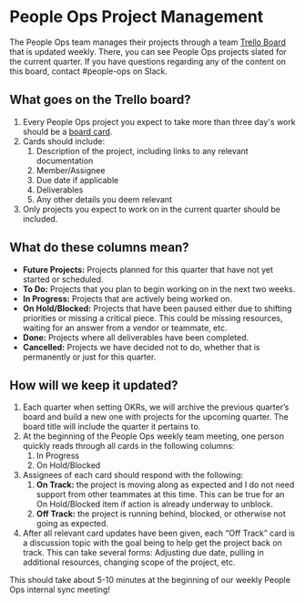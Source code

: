 # People Ops Project Management

The People Ops team manages their projects through a team [Trello Board](https://trello.com/b/eckDlpuG/people-ops-projects) that is updated weekly. There, you can see People Ops projects slated for the current quarter. If you have questions regarding any of the content on this board, contact #people-ops on Slack.

## What goes on the Trello board?

1. Every People Ops project you expect to take more than three day's work should be a [board card](https://help.trello.com/article/1255-card-types#board-cards).
2. Cards should include:
   1. Description of the project, including links to any relevant documentation
   2. Member/Assignee
   3. Due date if applicable
   4. Deliverables
   5. Any other details you deem relevant
3. Only projects you expect to work on in the current quarter should be included.

## What do these columns mean?

- **Future Projects:** Projects planned for this quarter that have not yet started or scheduled.
- **To Do:** Projects that you plan to begin working on in the next two weeks.
- **In Progress:** Projects that are actively being worked on.
- **On Hold/Blocked:** Projects that have been paused either due to shifting priorities or missing a critical piece. This could be missing resources, waiting for an answer from a vendor or teammate, etc.
- **Done:** Projects where all deliverables have been completed.
- **Cancelled:** Projects we have decided not to do, whether that is permanently or just for this quarter.

## How will we keep it updated?

1. Each quarter when setting OKRs, we will archive the previous quarter’s board and build a new one with projects for the upcoming quarter. The board title will include the quarter it pertains to.
2. At the beginning of the People Ops weekly team meeting, one person quickly reads through all cards in the following columns:
   1. In Progress
   2. On Hold/Blocked
3. Assignees of each card should respond with the following: 
   1. **On Track:** the project is moving along as expected and I do not need support from other teammates at this time. This can be true for an On Hold/Blocked item if action is already underway to unblock.
   2. **Off Track:** the project is running behind, blocked, or otherwise not going as expected.
5. After all relevant card updates have been given, each “Off Track” card is a discussion topic with the goal being to help get the project back on track. This can take several forms: Adjusting due date, pulling in additional resources, changing scope of the project, etc.

This should take about 5-10 minutes at the beginning of our weekly People Ops internal sync meeting!
